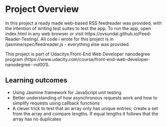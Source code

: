 # Project Overview

<p>In this project a ready made web-based RSS feedreader was provided, with the intention of writing test suites to 
test the app. To run the app, open index.html in any web browser or visit  https://ovsundal.github.io/Feed-Reader-Testing/. All code i wrote for this project is in 
/jasmine/spec/feedreader.js - everything else was provided.</p>

<p>This project is part of Udacitys Front-End Web Developer nanodegree program 
(https://www.udacity.com/course/front-end-web-developer-nanodegree--nd001).</p>

## Learning outcomes

* Using Jasmine framework for JavaScript unit testing  
* Better understanding of how asynchronous requests work and how to simplify requests using callback functions
* A clever trick to test that an array only has unique entries; create a set from the array and compare lengths. If equal lengths it follows that the array has no duplicates
